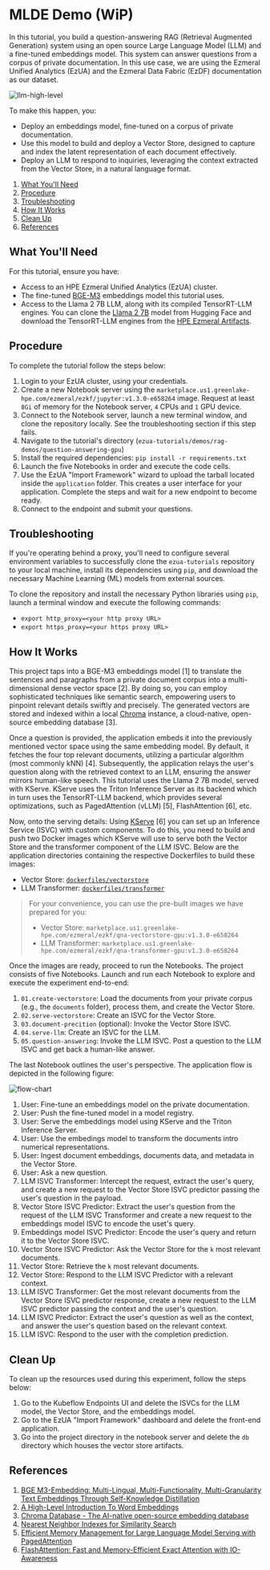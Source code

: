 # MLDE Demo (WiP)

In this tutorial, you build a question-answering RAG (Retrieval Augmented Generation) system using
an open source Large Language Model (LLM) and a fine-tuned embeddings model. This system can answer
questions from a corpus of private documentation. In this use case, we are using the Ezmeral
Unified Analytics (EzUA) and the Ezmeral Data Fabric (EzDF) documentation as our dataset.

![llm-high-level](images/llm-figure.png)

To make this happen, you:

* Deploy an embeddings model, fine-tuned on a corpus of private documentation.
* Use this model to build and deploy a Vector Store, designed to capture and index the latent
  representation of each document effectively.
* Deploy an LLM to respond to inquiries, leveraging the context extracted from the Vector Store, in
  a natural language format.

1. [What You'll Need](#what-youll-need)
1. [Procedure](#procedure)
1. [Troubleshooting](#troubleshooting)
1. [How It Works](#how-it-works)
1. [Clean Up](#clean-up)
1. [References](#references)

## What You'll Need

For this tutorial, ensure you have:

- Access to an HPE Ezmeral Unified Analytics (EzUA) cluster.
- The fine-tuned [BGE-M3](https://ezmeral-artifacts.s3.us-east-2.amazonaws.com/bge-m3.tar.gz)
  embeddings model this tutorial uses.
- Access to the Llama 2 7B LLM, along with its compiled TensorRT-LLM engines. You can clone the
  [Llama 2 7B](https://huggingface.co/meta-llama/Llama-2-7b-chat-hf) model from Hugging Face and
  download the TensorRT-LLM engines from the [HPE Ezmeral Artifacts](https://ezmeral-artifacts.s3.us-east-2.amazonaws.com/llama-engines.tar.gz).

## Procedure

To complete the tutorial follow the steps below:

1. Login to your EzUA cluster, using your credentials.
1. Create a new Notebook server using the
   `marketplace.us1.greenlake-hpe.com/ezmeral/ezkf/jupyter:v1.3.0-e658264` image.
   Request at least `8Gi` of memory for the Notebook server, `4` CPUs and `1` GPU device.
1. Connect to the Notebook server, launch a new terminal window, and clone the repository locally.
   See the troubleshooting section if this step fails.
1. Navigate to the tutorial's directory (`ezua-tutorials/demos/rag-demos/question-answering-gpu`)
1. Install the required dependencies:
       ```
       pip install -r requirements.txt
       ```
1. Launch the five Notebooks in order and execute the code cells.
1. Use the EzUA "Import Framework" wizard to upload the tarball located inside the `application`
   folder. This creates a user interface for your application. Complete the steps and wait for a new
   endpoint to become ready.
1. Connect to the endpoint and submit your questions.

## Troubleshooting

If you're operating behind a proxy, you'll need to configure several environment variables to
successfully clone the `ezua-tutorials` repository to your local machine, install its dependencies
using `pip`, and download the necessary Machine Learning (ML) models from external sources. 

To clone the repository and install the necessary Python libraries using `pip`, launch a terminal
window and execute the following commands:

- `export http_proxy=<your http proxy URL>`
- `export https_proxy=<your https proxy URL>`

## How It Works

This project taps into a BGE-M3 embeddings model [1] to translate the sentences and paragraphs from
a private document corpus into a multi-dimensional dense vector space [2]. By doing so, you can
employ sophisticated techniques like semantic search, empowering users to pinpoint relevant
details swiftly and precisely. The generated vectors are stored and indexed within a local
[Chroma](https://www.trychroma.com/) instance, a cloud-native, open-source embedding database [3].

Once a question is provided, the application embeds it into the previously mentioned vector space
using the same embedding model. By default, it fetches the four top relevant documents, utilizing a
particular algorithm (most commonly kNN) [4]. Subsequently, the application relays the user's
question along with the retrieved context to an LLM, ensuring the answer mirrors human-like speech.
This tutorial uses the Llama 2 7B model, served with KServe. KServe uses the Triton Inference Server
as its backend which in turn uses the TensorRT-LLM backend, which provides several optimizations,
such as PagedAttention (vLLM) [5], FlashAttention [6], etc.

Now, onto the serving details: Using [KServe](https://kserve.github.io/website/0.11/) [6] you can
set up an Inference Service (ISVC) with custom components. To do this, you need to build and push
two Docker images which KServe will use to serve both the Vector Store and the transformer component
of the LLM ISVC. Below are the application directories containing the respective Dockerfiles
to build these images:

- Vector Store: [`dockerfiles/vectorstore`](dockerfiles/vectorstore)
- LLM Transformer: [`dockerfiles/transformer`](dockerfiles/transformer)

> For your convenience, you can use the pre-built images we have prepared for you:
> - Vector Store: `marketplace.us1.greenlake-hpe.com/ezmeral/ezkf/qna-vectorstore-gpu:v1.3.0-e658264`
> - LLM Transformer: `marketplace.us1.greenlake-hpe.com/ezmeral/ezkf/qna-transformer-gpu:v1.3.0-e658264`

Once the images are ready, proceed to run the Notebooks. The project consists of five Notebooks.
Launch and run each Notebook to explore and execute the experiment end-to-end:

1. `01.create-vectorstore`: Load the documents from your private corpus (e.g., the `documents`
   folder), process them, and create the Vector Store.
1. `02.serve-vectorstore`: Create an ISVC for the Vector Store.
1. `03.document-precition` (optional): Invoke the Vector Store ISVC.
1. `04.serve-llm`: Create an ISVC for the LLM.
1. `05.question-answering`: Invoke the LLM ISVC. Post a question to the LLM ISVC and get back a
   human-like answer.

The last Notebook outlines the user's perspective. The application flow is depicted in the following figure:

![flow-chart](images/llm-flowchart.svg)

1. User: Fine-tune an embeddings model on the private documentation.
1. User: Push the fine-tuned model in a model registry.
1. User: Serve the embeddings model using KServe and the Triton Inference Server.
1. User: Use the embedings model to transform the documents intro numerical representations.
1. User: Ingest document embeddings, documents data, and metadata in the Vector Store.
1. User: Ask a new question.
1. LLM ISVC Transformer: Intercept the request, extract the user's query, and create a new request
   to the Vector Store ISVC predictor passing the user's question in the payload.
1. Vector Store ISVC Predictor: Extract the user's question from the request of the LLM ISVC
   Transformer and create a new request to the embeddings model ISVC to encode the uset's query.
1. Embeddings model ISVC Predictor: Encode the user's query and return it to the Vector Store ISVC.
1. Vector Store ISVC Predictor: Ask the Vector Store for the `k` most relevant documents.
1. Vector Store: Retrieve the `k` most relevant documents.
1. Vector Store: Respond to the LLM ISVC Predictor with a relevant context.
1. LLM ISVC Transformer: Get the most relevant documents from the Vector Store ISVC predictor response, create a new
   request to the LLM ISVC predictor passing the context and the user's question.
1. LLM ISVC Predictor: Extract the user's question as well as the context, and answer the user's question based on the
   relevant context.
1. LLM ISVC: Respond to the user with the completion prediction.

## Clean Up

To clean up the resources used during this experiment, follow the steps below:

1. Go to the Kubeflow Endpoints UI and delete the ISVCs for the LLM model, the Vector Store, and the
   embeddings model.
1. Go to the EzUA "Import Framework" dashboard and delete the front-end application.
1. Go into the project directory in the notebook server and delete the `db` directory which houses
   the vector store artifacts.

## References

1. [BGE M3-Embedding: Multi-Lingual, Multi-Functionality, Multi-Granularity Text Embeddings Through Self-Knowledge Distillation](https://arxiv.org/abs/2402.03216)
1. [A High-Level Introduction To Word Embeddings](https://predictivehacks.com/a-high-level-introduction-to-word-embeddings/)
1. [Chroma Database - The AI-native open-source embedding database](https://docs.trychroma.com/)
1. [Nearest Neighbor Indexes for Similarity Search](https://www.pinecone.io/learn/series/faiss/vector-indexes/)
1. [Efficient Memory Management for Large Language Model Serving with PagedAttention](https://arxiv.org/abs/2309.06180)
1. [FlashAttention: Fast and Memory-Efficient Exact Attention with IO-Awareness](https://arxiv.org/abs/2205.14135)
